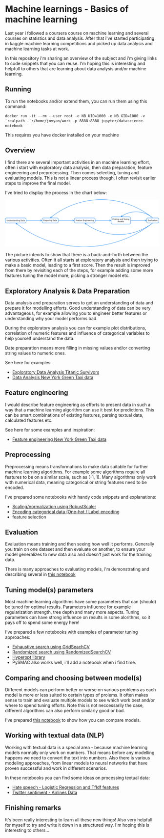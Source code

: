 # Machine learnings - Basics of machine learning

Last year i followed a coursera course on machine learning and several courses on
statistics and data analysis. After that i've started participating in kaggle
machine learning competitions and picked up data analysis and machine learning
tasks at work. 

In this repository i'm sharing an overview of the subject and i'm giving links to
code snippets that you can reuse. I'm hoping this is interesting and helpfull
to others that are learning about data analysis and/or machine learning.


## Running

To run the notebooks and/or extend them, you can run them using this command:

```
docker run -it --rm --user root -e NB_UID=1000 -e NB_GID=1000 -v `realpath .`:/home/jovyan/work -p 8888:8888 jupyter/datascience-notebook
```

This requires you have docker installed on your machine


## Overview

I find there are several important activities in an machine learning effort, often i
start with exploratory data analysis, then data preparation, feature engineering
and preprocessing. Then comes selecting, tuning and evaluating models. This is not
a linear process though, i often revisit earlier steps to improve the final model.

I've tried to display the process in the chart below:

![Machine Learning Process](https://github.com/EikeDehling/machine-learnings/raw/master/img/process.png "Machine Learning Process")

The picture intends to show that there is a back-and-forth between the various
activities. Often it all starts at exploratory analysis and then trying to make a
basic model, leading to a first score. Then the result is improved from there
by revisiting each of the steps, for example adding some more features tuning the
model more, picking a stronger model etc.


## Exploratory Analysis & Data Preparation

Data analysis and preparation serves to get an understanding of data and prepare it for
modelling efforts. Good understanding of data can be very advantageous, for example
allowing you to engineer better features or understanding why your model performs
bad.

During the exploratory analysis you can for example plot distributions, correlation
of numeric features and influence of categorical variables to help yourself understand
the data.

Date preparation means more filling in missing values and/or converting string values
to numeric ones.

See here for examples:

- [Exploratory Data Analysis Titanic Survivors](https://github.com/EikeDehling/machine-learnings/blob/master/exploratory_data_analysis_titanic.ipynb)
- [Data Analysis New York Green Taxi data](https://github.com/EikeDehling/machine-learnings/blob/master/feature_engineering_data_analysis_taxi.ipynb)


## Feature engineering

I would describe feature engineering as efforts to present data in such a way that a
machine learning algorithm can use it best for predictions. This can be smart
combinations of existing features, parsing textual data, calculated features etc.

See here for some examples and inspiration:

- [Feature engineering New York Green Taxi data](https://github.com/EikeDehling/machine-learnings/blob/master/feature_engineering_data_analysis_taxi.ipynb)


## Preprocessing

Preprocessing means transformations to make data suitable for further machine learning
algorithms. For example some algorithms require all features to be on a similar scale,
such as (-1, 1). Many algorithms only work with numerical data, meaning categorical
or string features need to be encoded.

I've prepared some notebooks with handy code snippets and explanations:

- [Scaling/normalization using RobustScaler](https://github.com/EikeDehling/machine-learnings/blob/master/preprocessing_scaling.ipynb)
- [Encoding categorical data (One-hot / Label encoding](https://github.com/EikeDehling/machine-learnings/blob/master/preprocessing_encoding.ipynb)
- feature selection


## Evaluation

Evaluation means training and then seeing how well it performs. Generally you train
on one dataset and then evaluate on another, to ensure your model generalizes to new
data also and doesn't just work for the training data.

There is many approaches to evaluating models, i'm demonstrating and describing several in
[this notebook](https://github.com/EikeDehling/machine-learnings/blob/master/evaluating.ipynb)


## Tuning model(s) parameters

Most machine learning algorithms have some parameters that can (should) be tuned for
optimal results. Parameters influence for example regularization strength, tree depth
and many more aspects. Tuning parameters can have strong influence on results in some
alorithms, so it pays off to spend some energy here!

I've prepared a few notebooks with examples of parameter tuning approaches:
- [Exhaustive search using GridSeachCV](https://github.com/EikeDehling/machine-learnings/blob/master/parameter_tuning_gridsearchcv.ipynb)
- [Randomized search using RandomizedSearchCV](https://github.com/EikeDehling/machine-learnings/blob/master/parameter_tuning_randomizedsearchcv.ipynb)
- [Hyperopt library](https://github.com/EikeDehling/machine-learnings/blob/master/parameter_tuning_hyperopt.ipynb)
- PySMAC also works well, i'll add a notebook when i find time.


## Comparing and choosing between model(s)

Different models can perform better or worse on various problems as each model is more
or less suited to certain types of prolems. It often makes sense to train and evaluate
multiple models to see which work best and/or where to spend tuning efforts. Note this
is not neccessarily the case, different algorithms can also perform similarly good or bad.

I've prepared [this notebook](https://github.com/EikeDehling/machine-learnings/blob/master/comparing_models.ipynb)
to show how you can compare models.


## Working with textual data (NLP)

Working with textual data is a special area - because machine learning models normally
only work on numbers. That means before any modelling happens we need to convert the text
into numbers. Also there is various modeling approaches, from linear models to neural
networks that have proven successful and work in different scenarios.

In these notebooks you can find some ideas on processing textual data:
- [Hate speech - Logistic Regression and TfIdf features](https://github.com/EikeDehling/machine-learnings/blob/master/nlp_hate_speech.ipynb)
- [Twitter sentiment - Airlines Data](https://github.com/EikeDehling/machine-learnings/blob/master/nlp_airline_sentiment.ipynb)


## Finishing remarks

It's been really interesting to learn all these new things! Also very helpfull for myself
to try and write it down in a structured way. I'm hoping this is interesting to others...
